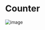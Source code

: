 # Counter
![image](https://user-images.githubusercontent.com/96099249/150670864-b9cfcf83-fc76-4101-ba88-40b49c186fa0.png)
